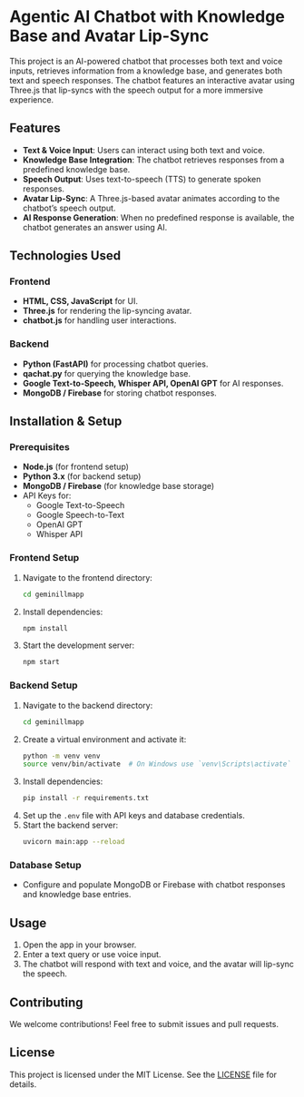 # Agentic AI Chatbot with Knowledge Base and Avatar Lip-Sync

This project is an AI-powered chatbot that processes both text and voice inputs, retrieves information from a knowledge base, and generates both text and speech responses. The chatbot features an interactive avatar using Three.js that lip-syncs with the speech output for a more immersive experience.

## Features

- **Text & Voice Input**: Users can interact using both text and voice.
- **Knowledge Base Integration**: The chatbot retrieves responses from a predefined knowledge base.
- **Speech Output**: Uses text-to-speech (TTS) to generate spoken responses.
- **Avatar Lip-Sync**: A Three.js-based avatar animates according to the chatbot’s speech output.
- **AI Response Generation**: When no predefined response is available, the chatbot generates an answer using AI.

## Technologies Used

### Frontend
- **HTML, CSS, JavaScript** for UI.
- **Three.js** for rendering the lip-syncing avatar.
- **chatbot.js** for handling user interactions.

### Backend
- **Python (FastAPI)** for processing chatbot queries.
- **qachat.py** for querying the knowledge base.
- **Google Text-to-Speech, Whisper API, OpenAI GPT** for AI responses.
- **MongoDB / Firebase** for storing chatbot responses.

## Installation & Setup

### Prerequisites

- **Node.js** (for frontend setup)
- **Python 3.x** (for backend setup)
- **MongoDB / Firebase** (for knowledge base storage)
- API Keys for:
  - Google Text-to-Speech
  - Google Speech-to-Text
  - OpenAI GPT
  - Whisper API

### Frontend Setup

1. Navigate to the frontend directory:
   ```bash
   cd geminillmapp
   ```
2. Install dependencies:
   ```bash
   npm install
   ```
3. Start the development server:
   ```bash
   npm start
   ```

### Backend Setup

1. Navigate to the backend directory:
   ```bash
   cd geminillmapp
   ```
2. Create a virtual environment and activate it:
   ```bash
   python -m venv venv
   source venv/bin/activate  # On Windows use `venv\Scripts\activate`
   ```
3. Install dependencies:
   ```bash
   pip install -r requirements.txt
   ```
4. Set up the `.env` file with API keys and database credentials.
5. Start the backend server:
   ```bash
   uvicorn main:app --reload
   ```

### Database Setup

- Configure and populate MongoDB or Firebase with chatbot responses and knowledge base entries.

## Usage

1. Open the app in your browser.
2. Enter a text query or use voice input.
3. The chatbot will respond with text and voice, and the avatar will lip-sync the speech.

## Contributing

We welcome contributions! Feel free to submit issues and pull requests.

## License

This project is licensed under the MIT License. See the [LICENSE](LICENSE) file for details.

